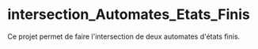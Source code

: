 # intersection_Automates_Etats_Finis
Ce projet permet de faire l'intersection de deux automates d'états finis.
